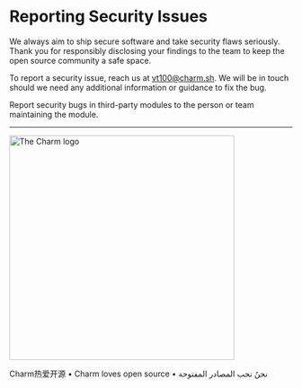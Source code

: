 # Reporting Security Issues

We always aim to ship secure software and take security flaws seriously. Thank
you for responsibly disclosing your findings to the team to keep the open
source community a safe space.

To report a security issue, reach us at [vt100@charm.sh](mailto:vt100@charm.sh). We will be in touch
should we need any additional information or guidance to fix the bug.

Report security bugs in third-party modules to the person or team maintaining
the module.

---

<a href="https://charm.sh/"><img alt="The Charm logo" src="https://stuff.charm.sh/charm-banner-next.jpg" width="400"></a>

Charm热爱开源 • Charm loves open source • نحنُ نحب المصادر المفتوحة
